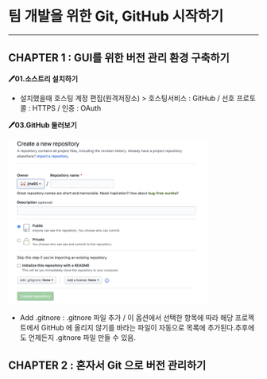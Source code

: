 # 팀 개발을 위한 Git, GitHub 시작하기
<hr/>

## CHAPTER 1 : GUI를 위한 버전 관리 환경 구축하기

**🖊01.소스트리 설치하기**
- 설치했을때 호스팅 계정 편집(원격저장소) > 호스팅서비스 :  GitHub / 선호 프로토콜 : HTTPS / 인증 : OAuth

**🖊03.GitHub 둘러보기**

<img src="https://github.com/jina95/TIL/blob/master/images/github%20%EB%91%98%EB%9F%AC%EB%B3%B4%EA%B8%B0.png" width="80%"/>

- Add .gitnore : .gitnore 파일 추가 / 이 옵션에서 선택한 항목에 따라 해당 프로젝트에서 GitHub 에 올리지 않기를 바라는 파일이 자동으로 목록에 추가된다.추후에도 언제든지 .gitnore 파일 만들 수 있음.

## CHAPTER 2 : 혼자서 Git 으로 버전 관리하기
